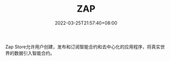 ﻿---
weight: 
title: "ZAP"
description: "Zap Store允许用户创建，发布和订阅智能合约和去中心化的应用程序，将真实世界的数据引入智能合约"
date: 2022-03-25T21:57:40+08:00
lastmod: 2022-03-25T16:45:40+08:00
draft: false
authors: ["Metabd"]
featuredImage: "zap.webp"
link: ""
tags: ["数字代币","ZAP"]
categories: ["navigation"]
navigation: ["数字代币"]
lightgallery: true
toc: true
pinned: false
recommend: false
recommend1: false
---
Zap Store允许用户创建，发布和订阅智能合约和去中心化的应用程序，将真实世界的数据引入智能合约。
